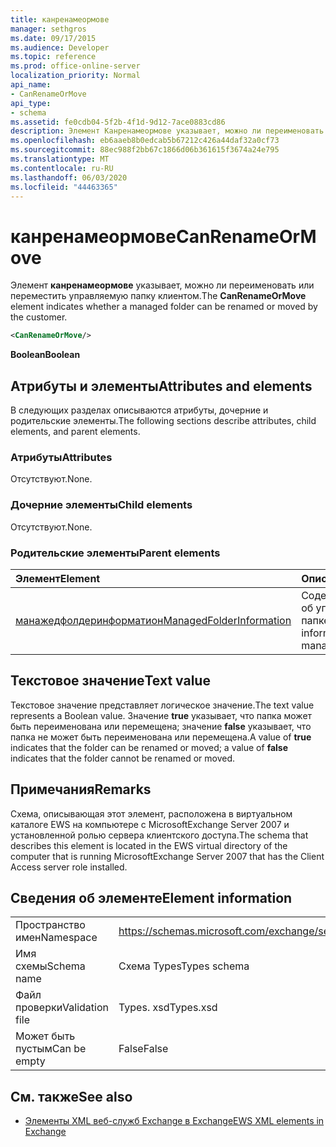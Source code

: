 ```yaml
---
title: канренамеормове
manager: sethgros
ms.date: 09/17/2015
ms.audience: Developer
ms.topic: reference
ms.prod: office-online-server
localization_priority: Normal
api_name:
- CanRenameOrMove
api_type:
- schema
ms.assetid: fe0cdb04-5f2b-4f1d-9d12-7ace0883cd86
description: Элемент Канренамеормове указывает, можно ли переименовать или переместить управляемую папку клиентом.
ms.openlocfilehash: eb6aaeb8b0edcab5b67212c426a44daf32a0cf73
ms.sourcegitcommit: 88ec988f2bb67c1866d06b361615f3674a24e795
ms.translationtype: MT
ms.contentlocale: ru-RU
ms.lasthandoff: 06/03/2020
ms.locfileid: "44463365"
---
```

# <a name="canrenameormove"></a><span data-ttu-id="6519c-103">канренамеормове</span><span class="sxs-lookup"><span data-stu-id="6519c-103">CanRenameOrMove</span></span>

<span data-ttu-id="6519c-104">Элемент **канренамеормове** указывает, можно ли переименовать или переместить управляемую папку клиентом.</span><span class="sxs-lookup"><span data-stu-id="6519c-104">The **CanRenameOrMove** element indicates whether a managed folder can be renamed or moved by the customer.</span></span> 
  
```xml
<CanRenameOrMove/>
```

 <span data-ttu-id="6519c-105">**Boolean**</span><span class="sxs-lookup"><span data-stu-id="6519c-105">**Boolean**</span></span>
## <a name="attributes-and-elements"></a><span data-ttu-id="6519c-106">Атрибуты и элементы</span><span class="sxs-lookup"><span data-stu-id="6519c-106">Attributes and elements</span></span>

<span data-ttu-id="6519c-107">В следующих разделах описываются атрибуты, дочерние и родительские элементы.</span><span class="sxs-lookup"><span data-stu-id="6519c-107">The following sections describe attributes, child elements, and parent elements.</span></span>
  
### <a name="attributes"></a><span data-ttu-id="6519c-108">Атрибуты</span><span class="sxs-lookup"><span data-stu-id="6519c-108">Attributes</span></span>

<span data-ttu-id="6519c-109">Отсутствуют.</span><span class="sxs-lookup"><span data-stu-id="6519c-109">None.</span></span>
  
### <a name="child-elements"></a><span data-ttu-id="6519c-110">Дочерние элементы</span><span class="sxs-lookup"><span data-stu-id="6519c-110">Child elements</span></span>

<span data-ttu-id="6519c-111">Отсутствуют.</span><span class="sxs-lookup"><span data-stu-id="6519c-111">None.</span></span>
  
### <a name="parent-elements"></a><span data-ttu-id="6519c-112">Родительские элементы</span><span class="sxs-lookup"><span data-stu-id="6519c-112">Parent elements</span></span>

|<span data-ttu-id="6519c-113">**Элемент**</span><span class="sxs-lookup"><span data-stu-id="6519c-113">**Element**</span></span>|<span data-ttu-id="6519c-114">**Описание**</span><span class="sxs-lookup"><span data-stu-id="6519c-114">**Description**</span></span>|
|:-----|:-----|
|[<span data-ttu-id="6519c-115">манажедфолдеринформатион</span><span class="sxs-lookup"><span data-stu-id="6519c-115">ManagedFolderInformation</span></span>](managedfolderinformation.md) <br/> |<span data-ttu-id="6519c-116">Содержит сведения об управляемой папке.</span><span class="sxs-lookup"><span data-stu-id="6519c-116">Contains information about a managed folder.</span></span>  <br/> |
   
## <a name="text-value"></a><span data-ttu-id="6519c-117">Текстовое значение</span><span class="sxs-lookup"><span data-stu-id="6519c-117">Text value</span></span>

<span data-ttu-id="6519c-118">Текстовое значение представляет логическое значение.</span><span class="sxs-lookup"><span data-stu-id="6519c-118">The text value represents a Boolean value.</span></span> <span data-ttu-id="6519c-119">Значение **true** указывает, что папка может быть переименована или перемещена; значение **false** указывает, что папка не может быть переименована или перемещена.</span><span class="sxs-lookup"><span data-stu-id="6519c-119">A value of **true** indicates that the folder can be renamed or moved; a value of **false** indicates that the folder cannot be renamed or moved.</span></span> 
  
## <a name="remarks"></a><span data-ttu-id="6519c-120">Примечания</span><span class="sxs-lookup"><span data-stu-id="6519c-120">Remarks</span></span>

<span data-ttu-id="6519c-121">Схема, описывающая этот элемент, расположена в виртуальном каталоге EWS на компьютере с MicrosoftExchange Server 2007 и установленной ролью сервера клиентского доступа.</span><span class="sxs-lookup"><span data-stu-id="6519c-121">The schema that describes this element is located in the EWS virtual directory of the computer that is running MicrosoftExchange Server 2007 that has the Client Access server role installed.</span></span>
  
## <a name="element-information"></a><span data-ttu-id="6519c-122">Сведения об элементе</span><span class="sxs-lookup"><span data-stu-id="6519c-122">Element information</span></span>

|||
|:-----|:-----|
|<span data-ttu-id="6519c-123">Пространство имен</span><span class="sxs-lookup"><span data-stu-id="6519c-123">Namespace</span></span>  <br/> |https://schemas.microsoft.com/exchange/services/2006/types  <br/> |
|<span data-ttu-id="6519c-124">Имя схемы</span><span class="sxs-lookup"><span data-stu-id="6519c-124">Schema name</span></span>  <br/> |<span data-ttu-id="6519c-125">Схема Types</span><span class="sxs-lookup"><span data-stu-id="6519c-125">Types schema</span></span>  <br/> |
|<span data-ttu-id="6519c-126">Файл проверки</span><span class="sxs-lookup"><span data-stu-id="6519c-126">Validation file</span></span>  <br/> |<span data-ttu-id="6519c-127">Types. xsd</span><span class="sxs-lookup"><span data-stu-id="6519c-127">Types.xsd</span></span>  <br/> |
|<span data-ttu-id="6519c-128">Может быть пустым</span><span class="sxs-lookup"><span data-stu-id="6519c-128">Can be empty</span></span>  <br/> |<span data-ttu-id="6519c-129">False</span><span class="sxs-lookup"><span data-stu-id="6519c-129">False</span></span>  <br/> |
   
## <a name="see-also"></a><span data-ttu-id="6519c-130">См. также</span><span class="sxs-lookup"><span data-stu-id="6519c-130">See also</span></span>



- [<span data-ttu-id="6519c-131">Элементы XML веб-служб Exchange в Exchange</span><span class="sxs-lookup"><span data-stu-id="6519c-131">EWS XML elements in Exchange</span></span>](ews-xml-elements-in-exchange.md)

